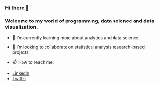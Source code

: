 ### Hi there 👋

### Welcome to my world of programming, data science and data visualization.

- 🌱 I’m currently learning more about analytics and data science.
- 👯 I’m looking to collaborate on statistical analysis research-based projects

- 📫 How to reach me: 
* [LinkedIn](https://www.linkedin.com/in/preethi-evelyn-sadanandan/)
* [Twitter](https://twitter.com/EvelynPreethi)
